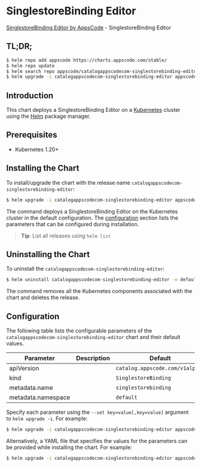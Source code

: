 # SinglestoreBinding Editor

[SinglestoreBinding Editor by AppsCode](https://appscode.com) - SinglestoreBinding Editor

## TL;DR;

```bash
$ helm repo add appscode https://charts.appscode.com/stable/
$ helm repo update
$ helm search repo appscode/catalogappscodecom-singlestorebinding-editor --version=v0.27.0
$ helm upgrade -i catalogappscodecom-singlestorebinding-editor appscode/catalogappscodecom-singlestorebinding-editor -n default --create-namespace --version=v0.27.0
```

## Introduction

This chart deploys a SinglestoreBinding Editor on a [Kubernetes](http://kubernetes.io) cluster using the [Helm](https://helm.sh) package manager.

## Prerequisites

- Kubernetes 1.20+

## Installing the Chart

To install/upgrade the chart with the release name `catalogappscodecom-singlestorebinding-editor`:

```bash
$ helm upgrade -i catalogappscodecom-singlestorebinding-editor appscode/catalogappscodecom-singlestorebinding-editor -n default --create-namespace --version=v0.27.0
```

The command deploys a SinglestoreBinding Editor on the Kubernetes cluster in the default configuration. The [configuration](#configuration) section lists the parameters that can be configured during installation.

> **Tip**: List all releases using `helm list`

## Uninstalling the Chart

To uninstall the `catalogappscodecom-singlestorebinding-editor`:

```bash
$ helm uninstall catalogappscodecom-singlestorebinding-editor -n default
```

The command removes all the Kubernetes components associated with the chart and deletes the release.

## Configuration

The following table lists the configurable parameters of the `catalogappscodecom-singlestorebinding-editor` chart and their default values.

|     Parameter      | Description |                  Default                   |
|--------------------|-------------|--------------------------------------------|
| apiVersion         |             | <code>catalog.appscode.com/v1alpha1</code> |
| kind               |             | <code>SinglestoreBinding</code>            |
| metadata.name      |             | <code>singlestorebinding</code>            |
| metadata.namespace |             | <code>default</code>                       |


Specify each parameter using the `--set key=value[,key=value]` argument to `helm upgrade -i`. For example:

```bash
$ helm upgrade -i catalogappscodecom-singlestorebinding-editor appscode/catalogappscodecom-singlestorebinding-editor -n default --create-namespace --version=v0.27.0 --set apiVersion=catalog.appscode.com/v1alpha1
```

Alternatively, a YAML file that specifies the values for the parameters can be provided while
installing the chart. For example:

```bash
$ helm upgrade -i catalogappscodecom-singlestorebinding-editor appscode/catalogappscodecom-singlestorebinding-editor -n default --create-namespace --version=v0.27.0 --values values.yaml
```
